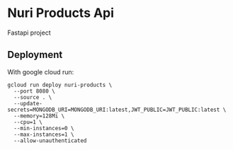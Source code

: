 # Nuri Products Api

Fastapi project

## Deployment

With google cloud run:

```
gcloud run deploy nuri-products \
  --port 8080 \
  --source . \
  --update-secrets=MONGODB_URI=MONGODB_URI:latest,JWT_PUBLIC=JWT_PUBLIC:latest \
  --memory=128Mi \
  --cpu=1 \
  --min-instances=0 \
  --max-instances=1 \
  --allow-unauthenticated
```
